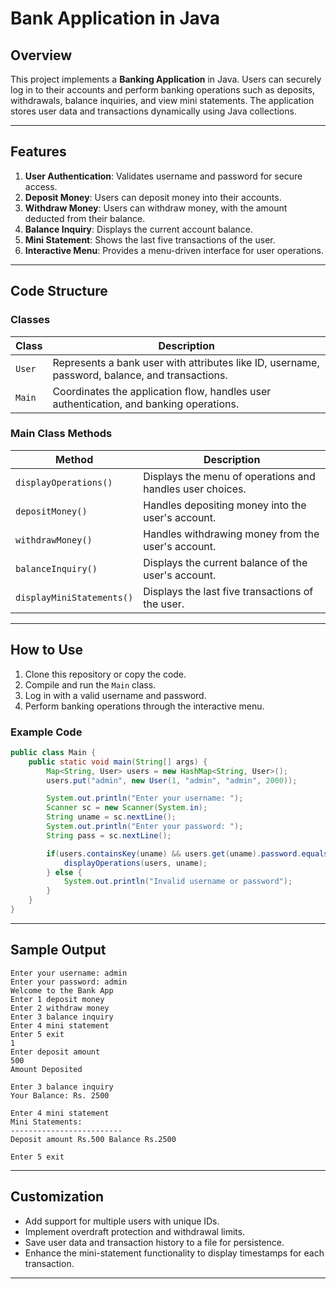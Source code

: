 # Bank Application in Java

## Overview

This project implements a **Banking Application** in Java. Users can securely log in to their accounts and perform banking operations such as deposits, withdrawals, balance inquiries, and view mini statements. The application stores user data and transactions dynamically using Java collections.

---

## Features

1. **User Authentication**: Validates username and password for secure access.  
2. **Deposit Money**: Users can deposit money into their accounts.  
3. **Withdraw Money**: Users can withdraw money, with the amount deducted from their balance.  
4. **Balance Inquiry**: Displays the current account balance.  
5. **Mini Statement**: Shows the last five transactions of the user.  
6. **Interactive Menu**: Provides a menu-driven interface for user operations.  

---

## Code Structure

### **Classes**

| Class      | Description                                                                  |
|------------|------------------------------------------------------------------------------|
| `User`     | Represents a bank user with attributes like ID, username, password, balance, and transactions. |
| `Main`     | Coordinates the application flow, handles user authentication, and banking operations. |

### **Main Class Methods**

| Method                  | Description                                                                  |
|-------------------------|------------------------------------------------------------------------------|
| `displayOperations()`   | Displays the menu of operations and handles user choices.                    |
| `depositMoney()`        | Handles depositing money into the user's account.                           |
| `withdrawMoney()`       | Handles withdrawing money from the user's account.                          |
| `balanceInquiry()`      | Displays the current balance of the user's account.                         |
| `displayMiniStatements()`| Displays the last five transactions of the user.                           |

---

## How to Use

1. Clone this repository or copy the code.  
2. Compile and run the `Main` class.  
3. Log in with a valid username and password.  
4. Perform banking operations through the interactive menu.  

### Example Code

```java
public class Main {
    public static void main(String[] args) {
        Map<String, User> users = new HashMap<String, User>();
        users.put("admin", new User(1, "admin", "admin", 2000));

        System.out.println("Enter your username: ");
        Scanner sc = new Scanner(System.in);
        String uname = sc.nextLine();
        System.out.println("Enter your password: ");
        String pass = sc.nextLine();

        if(users.containsKey(uname) && users.get(uname).password.equals(pass)) {
            displayOperations(users, uname);
        } else {
            System.out.println("Invalid username or password");
        }
    }
}
```

---

## Sample Output

```
Enter your username: admin
Enter your password: admin
Welcome to the Bank App
Enter 1 deposit money
Enter 2 withdraw money
Enter 3 balance inquiry
Enter 4 mini statement
Enter 5 exit
1
Enter deposit amount
500
Amount Deposited

Enter 3 balance inquiry
Your Balance: Rs. 2500

Enter 4 mini statement
Mini Statements:
-------------------------
Deposit amount Rs.500 Balance Rs.2500

Enter 5 exit
```

---

## Customization

- Add support for multiple users with unique IDs.  
- Implement overdraft protection and withdrawal limits.  
- Save user data and transaction history to a file for persistence.  
- Enhance the mini-statement functionality to display timestamps for each transaction.  

---
